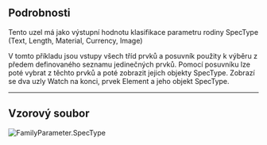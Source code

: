 ## Podrobnosti
Tento uzel má jako výstupní hodnotu klasifikace parametru rodiny SpecType (Text, Length, Material, Currency, Image)

V tomto příkladu jsou vstupy všech tříd prvků a posuvník použity k výběru z předem definovaného seznamu jedinečných prvků. Pomocí posuvníku lze poté vybrat z těchto prvků a poté zobrazit jejich objekty SpecType. Zobrazí se dva uzly Watch na konci, prvek Element a jeho objekt SpecType.

___
## Vzorový soubor

![FamilyParameter.SpecType](./Revit.Elements.FamilyParameter.SpecType_img.jpg)
